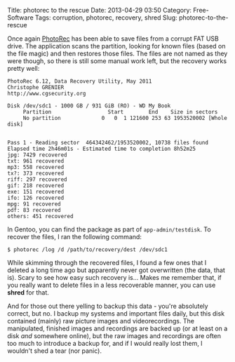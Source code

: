 Title: photorec to the rescue
Date: 2013-04-29 03:50
Category: Free-Software
Tags: corruption, photorec, recovery, shred
Slug: photorec-to-the-rescue

Once again
[PhotoRec](http://www.cgsecurity.org/wiki/PhotoRec_Step_By_Step) has
been able to save files from a corrupt FAT USB drive. The application
scans the partition, looking for known files (based on the file magic)
and then restores those files. The files are not named as they were
though, so there is still some manual work left, but the recovery works
pretty well:

    PhotoRec 6.12, Data Recovery Utility, May 2011
    Christophe GRENIER 
    http://www.cgsecurity.org

    Disk /dev/sdc1 - 1000 GB / 931 GiB (RO) - WD My Book
         Partition                  Start        End    Size in sectors
         No partition             0   0  1 121600 253 63 1953520002 [Whole disk]


    Pass 1 - Reading sector  464342462/1953520002, 10738 files found
    Elapsed time 2h46m01s - Estimated time to completion 8h52m25
    jpg: 7429 recovered
    txt: 961 recovered
    mp3: 558 recovered
    tx?: 373 recovered
    riff: 297 recovered
    gif: 218 recovered
    exe: 151 recovered
    ifo: 126 recovered
    mpg: 91 recovered
    pdf: 83 recovered
    others: 451 recovered

In Gentoo, you can find the package as part of `app-admin/testdisk`. To
recover the files, I ran the following command:

    $ photorec /log /d /path/to/recovery/dest /dev/sdc1

While skimming through the recovered files, I found a few ones that I
deleted a long time ago but apparently never got overwritten (the data,
that is). Scary to see how easy such recovery is... Makes me remember
that, if you really want to delete files in a less recoverable manner,
you can use **shred** for that.

And for those out there yelling to backup this data - you're absolutely
correct, but no. I backup my systems and important files daily, but this
disk contained (mainly) raw picture images and videorecordings. The
manipulated, finished images and recordings are backed up (or at least
on a disk *and* somewhere online), but the raw images and recordings are
often too much to introduce a backup for, and if I would really lost
them, I wouldn't shed a tear (nor panic).
